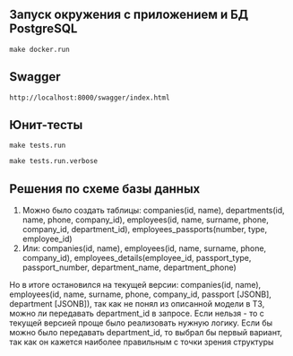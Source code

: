 ## Запуск окружения с приложением и БД PostgreSQL

    make docker.run

## Swagger

    http://localhost:8000/swagger/index.html

## Юнит-тесты

    make tests.run

    make tests.run.verbose

## Решения по схеме базы данных

1. Можно было создать таблицы: companies(id, name), departments(id, name, phone, company_id), employees(id, name,
   surname, phone, company_id, department_id), employees_passports(number, type, employee_id)
2. Или: companies(id, name), employees(id, name, surname, phone, company_id), employees_details(employee_id,
   passport_type, passport_number, department_name, department_phone)

Но в итоге остановился на текущей версии: companies(id, name), employees(id, name, surname, phone, company_id, passport [JSONB],
department [JSONB]), так как не понял из описанной модели в ТЗ, можно ли передавать department_id в запросе. Если нельзя - то с текущей версией проще было реализовать нужную логику.
Если бы можно было передавать department_id, то выбрал бы первый вариант, так как он кажется наиболее правильным с точки зрения структуры